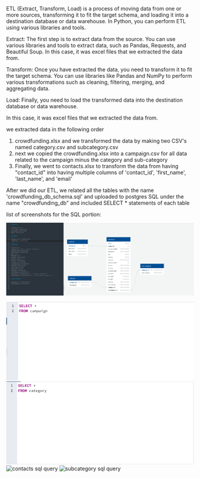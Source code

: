 ETL (Extract, Transform, Load) is a process of moving data from one or more sources, transforming it to fit the target schema, and loading it into a destination database or data warehouse. In Python, you can perform ETL using various libraries and tools. 

Extract: The first step is to extract data from the source. You can use various libraries and tools to extract data, such as Pandas, Requests, and Beautiful Soup.  In this case, it was excel files that we extracted the data from.

Transform: Once you have extracted the data, you need to transform it to fit the target schema. You can use libraries like Pandas and NumPy to perform various transformations such as cleaning, filtering, merging, and aggregating data.

Load: Finally, you need to load the transformed data into the destination database or data warehouse. 


In this case, it was excel files that we extracted the data from.  

we extracted data in the following order
1. crowdfunding.xlsx and we transformed the data by making two CSV's named category.csv and subcategory.csv
2. next we copied the crowdfunding.xlsx into a campaign.csv for all data related to the campaign minus the category and sub-category
3. Finally, we went to contacts.xlsx to transform the data from having "contact_id" into having multiple columns of 'contact_id', 'first_name', 'last_name', and 'email'



After we did our ETL, we related all the tables with the name 'crowdfunding_db_schema.sql' and uploaded to postgres SQL under the name "crowdfunding_db" and included SELECT * statements of each table 

list of screenshots for the SQL portion:

![crowdfunding_db_schema sql_screenshot](images/crowdfunding_db_schema.sql_screenshot.png)

![campaign_SQL_query](images/campaign_SQL_query.png)
![cateogory sql query](images/cateogory%20sql%20query.png)
![contacts sql query](main/images/contacts%20sql%20query.png)
![subcategory sql query](main/images/subcategory%20sql%20query.png)

